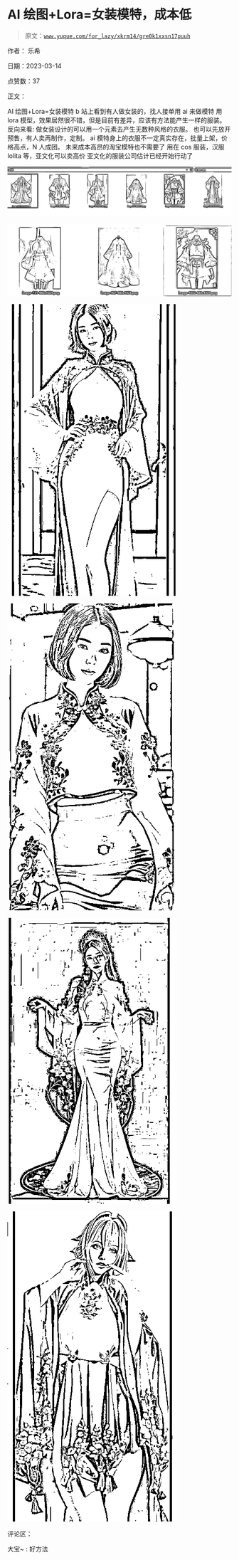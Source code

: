 # AI 绘图+Lora=女装模特，成本低

> 原文：[`www.yuque.com/for_lazy/xkrm14/gre0k1xxsn17puuh`](https://www.yuque.com/for_lazy/xkrm14/gre0k1xxsn17puuh)

作者： 乐希

日期：2023-03-14

点赞数：37

正文：

AI 绘图+Lora=女装模特 b 站上看到有人做女装的，找人接单用 ai 来做模特 用 lora 模型，效果居然很不错，但是目前有差异，应该有方法能产生一样的服装。 反向来看: 做女装设计的可以用一个元素去产生无数种风格的衣服。 也可以先放开预售，有人卖再制作，定制。 ai 模特身上的衣服不一定真实存在，批量上架，价格高点，N 人成团。 未来成本高昂的淘宝模特也不需要了 用在 cos 服装，汉服 lolita 等，亚文化可以卖高价 亚文化的服装公司估计已经开始行动了

![](img/1709131e20b0b842220a5e8dad882ce6.png)  

![](img/746e75751305b742f0a65c785b2c3f62.png)  

![](img/6872c81abfc758eddc067851f47538d6.png)  

![](img/3aeb440b5e7501139068a90122803a8a.png)  

![](img/0aae3a9559b59e5e49e49e65591bd6ec.png)  

![](img/5d23818ce268520e2f8b65fca4433c3f.png)  

评论区：

大宝~ : 好方法

